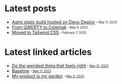 # Latest posts

- [Astro static build hosted on Deno Deploy](https://appjeniksaan.nl/posts/astro-static-build-hosted-on-deno-deploy/)
  <sub><sup>– May 11, 2023</sup></sub>
- [From QWERTY to Colemak](https://appjeniksaan.nl/posts/colemak/)
  <sub><sup>– May 9, 2023</sup></sub>
- [Moved to Tailwind CSS](https://appjeniksaan.nl/posts/moved-to-tailwind-css/)
  <sub><sup>– February 7, 2023</sup></sub>

# Latest linked articles

- [Do the weirdest thing that feels right](https://charliebecker.substack.com/p/do-the-weirdest-thing-that-feels)
  <sub><sup>–
  [May 12, 2023](https://appjeniksaan.nl/linked/do-the-weirdest-thing-that-feels-right/)</sup></sub>
- [Baseline](https://web.dev/baseline/)
  <sub><sup>–
  [May 11, 2023](https://appjeniksaan.nl/linked/baseline/)</sup></sub>
- [My product is my garden](https://herman.bearblog.dev/my-product-is-my-garden/)
  <sub><sup>–
  [May 4, 2023](https://appjeniksaan.nl/linked/my-product-is-my-garden/)</sup></sub>
